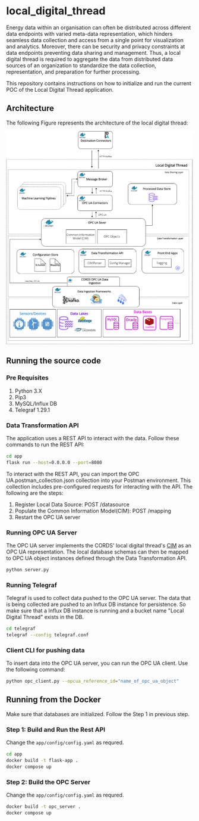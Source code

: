 # local_digital_thread

Energy data within an organisation can often be distributed across different data endpoints with varied meta-data representation, which hinders seamless data collection and access from a single point for visualization and analytics. Moreover, there can be security and privacy constraints at data endpoints preventing data sharing and management. Thus, a local digital thread is required to aggregate the data from distributed data sources of an organization to standardize the data collection, representation, and preparation for further processing. 

This repository contains instructions on how to initialize and run the current POC of the Local Digital Thread application.

## Architecture 

The following Figure represents the architecture of the local digital thread:


![Architecture](https://github.com/nimbus-gateway/local_digital_thread/blob/main/docs/local%20digital%20thread%20architecture.png?raw=true)

## Running the source code

### Pre Requisites 
1. Python 3.X
2. Pip3
3. MySQL/Influx DB
4. Telegraf 1.29.1

### Data Transformation API

The application uses a REST API to interact with the data. Follow these commands to run the REST API:

```bash
cd app
flask run --host=0.0.0.0 --port=8080
```

To interact with the REST API, you can import the OPC UA.postman_collection.json collection into your Postman environment. This collection includes pre-configured requests for interacting with the API. The following are the steps:

1. Register Local Data Source: POST /datasource
2. Populate the Common Information Model(CIM): POST /mapping
3. Restart the OPC UA server


### Running OPC UA Server

The OPC UA server implements the CORDS' local digital thread's [CIM](https://github.com/nimbus-gateway/local_digital_thread/blob/main/docs/cim.PNG?raw=true) as an OPC UA representation. The local database schemas can then be mapped to OPC UA object instances defined through the Data Transformation API. 

```bash
python server.py
```

### Running Telegraf
Telegraf is used to collect data pushed to the OPC UA server. The data that is being collected are pushed to an Influx DB instance for persistence. So make sure that a Influx DB instance is running and a bucket name "Local Digital Thread" exists in the DB.

```bash
cd telegraf
telegraf --config telegraf.conf
```

### Client CLI for pushing data 
To insert data into the OPC UA server, you can run the OPC UA client. Use the following command:

```bash
python opc_client.py --opcua_reference_id="name_of_opc_ua_object"
```


## Running from the Docker

Make sure that databases are initialized. Follow the Step 1 in previous step.

### Step 1: Build and Run the Rest API

Change the `app/config/config.yaml` as requred.

```bash
cd app
docker build -t flask-app .
docker compose up
```

### Step 2: Build the OPC Server

Change the `app/config/config.yaml` as requred.

```bash
docker build -t opc_server .
docker compose up
```

